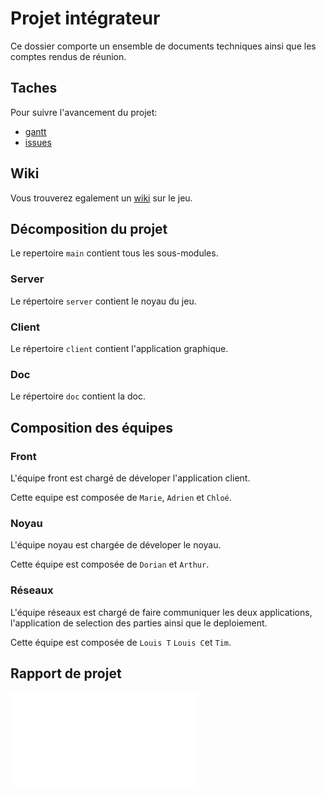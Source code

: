 # Projet intégrateur

Ce dossier comporte un ensemble de documents techniques ainsi que les comptes rendus de réunion.

## Taches

Pour suivre l'avancement du projet:
* [gantt](https://live.ganttlab.org/)
* [issues](https://git.unistra.fr/groups/AOEINT/-/issues)

## Wiki

Vous trouverez egalement un [wiki](https://git.unistra.fr/AOEINT/doc/wikis/home) sur le jeu.

## Décomposition du projet

Le repertoire `main` contient tous les sous-modules.

### Server

Le répertoire `server` contient le noyau du jeu.

### Client

Le répertoire `client` contient l'application graphique.

### Doc

Le répertoire `doc` contient la doc.

## Composition des équipes

### Front

L'équipe front est chargé de déveloper l'application client.

Cette equipe est composée de `Marie`, `Adrien` et `Chloé`.

### Noyau

L'équipe noyau est chargée de déveloper le noyau.

Cette équipe est composée de `Dorian` et `Arthur`.

### Réseaux

L'équipe réseaux est chargé de faire communiquer les deux applications, l'application de selection
des parties ainsi que le deploiement.

Cette équipe est composée de `Louis T` `Louis C`et `Tim`.

## Rapport de projet

![Rapport](rapport.md)
